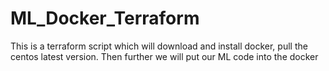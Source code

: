 # ML_Docker_Terraform
This is a terraform script which will download and install docker, pull the centos latest version. Then further we will put our ML code into the docker
